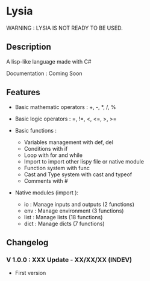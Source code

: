 # Lysia

WARNING : LYSIA IS NOT READY TO BE USED.

## Description

A lisp-like language made with C#

Documentation : Coming Soon

## Features

- Basic mathematic operators : +, -, *, /, %
- Basic logic operators : =, !=, <, <=, >, >=
- Basic functions :

  - Variables management with def, del
  - Conditions with if
  - Loop with for and while
  - Import to import other lispy file or native module
  - Function system with func
  - Cast and Type system with cast and typeof
  - Comments with #

- Native modules (import <name>):

  - io : Manage inputs and outputs (2 functions)
  - env : Manage environment (3 functions)
  - list : Manage lists (18 functions)
  - dict : Manage dicts (7 functions)

## Changelog

### V 1.0.0 : XXX Update - XX/XX/XX (INDEV)

- First version
